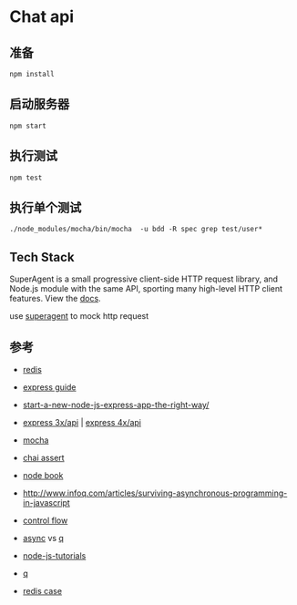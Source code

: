 # Chat api


## 准备

```
npm install
```

## 启动服务器

```
npm start
```

## 执行测试

```
npm test
```

## 执行单个测试

```
./node_modules/mocha/bin/mocha  -u bdd -R spec grep test/user*
```

## Tech Stack

SuperAgent is a small progressive client-side HTTP request library, and Node.js module with the same API, sporting many high-level HTTP client features. View the [docs](http://visionmedia.github.com/superagent/).


use [superagent](https://github.com/visionmedia/superagent) to mock http request


## 参考

- [redis](redis.io)

- [express guide](https://github.com/azat-co/expressjsguide/blob/master/res/app.js)

- [start-a-new-node-js-express-app-the-right-way/](http://www.bearfruit.org/2013/06/21/start-a-new-node-js-express-app-the-right-way/)

- [express 3x/api](http://expressjs.com/3x/api.html) | [express 4x/api](http://expressjs.com/4x/api.html)

- [mocha](http://visionmedia.github.io/mocha/)

- [chai assert](http://chaijs.com/)

- [node book](http://book.mixu.net/node/index.html)

- http://www.infoq.com/articles/surviving-asynchronous-programming-in-javascript
- [control flow](http://book.mixu.net/node/ch7.html)
- [async](https://github.com/caolan/async) vs [q](https://github.com/kriskowal/q)
- [node-js-tutorials](http://www.cnblogs.com/lhb25/archive/2013/12/05/node-js-tutorials.html)

- [q](https://gist.github.com/guptag/7205768)

- [redis case](http://redis.io/topics/twitter-clone)